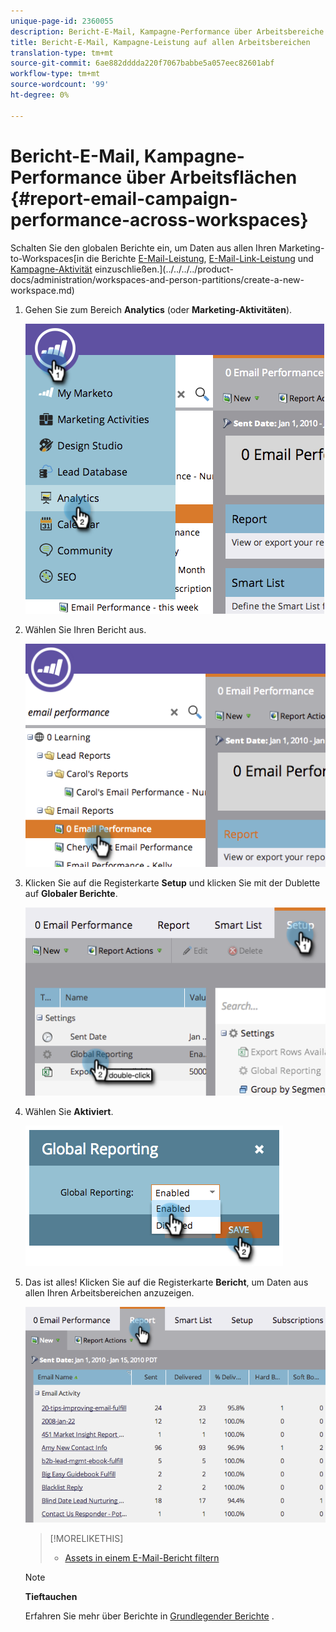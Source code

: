 ```yaml
---
unique-page-id: 2360055
description: Bericht-E-Mail, Kampagne-Performance über Arbeitsbereiche - Marketing-Dokumente - Produktdokumentation
title: Bericht-E-Mail, Kampagne-Leistung auf allen Arbeitsbereichen
translation-type: tm+mt
source-git-commit: 6ae882dddda220f7067babbe5a057eec82601abf
workflow-type: tm+mt
source-wordcount: '99'
ht-degree: 0%

---
```



# Bericht-E-Mail, Kampagne-Performance über Arbeitsflächen {#report-email-campaign-performance-across-workspaces}

Schalten Sie den globalen Berichte ein, um Daten aus allen Ihren Marketing-to-Workspaces[in die Berichte [E-Mail-Leistung](../../../../product-docs/email-marketing/email-programs/email-program-data/email-performance-report.md), [E-Mail-Link-Leistung](../../../../product-docs/email-marketing/email-programs/email-program-data/email-link-performance-report.md) und [Kampagne-Aktivität](../../../../product-docs/reporting/basic-reporting/report-types/campaign-activity-report.md) einzuschließen.](../../../../product-docs/administration/workspaces-and-person-partitions/create-a-new-workspace.md)

1. Gehen Sie zum Bereich **Analytics** (oder **Marketing-Aktivitäten**).

   ![](assets/image2014-9-16-16-3a4-3a46.png)

1. Wählen Sie Ihren Bericht aus.

   ![](assets/image2014-9-16-16-3a4-3a51.png)

1. Klicken Sie auf die Registerkarte **Setup** und klicken Sie mit der Dublette auf **Globaler Berichte**.

   ![](assets/image2014-9-16-16-3a4-3a58.png)

1. Wählen Sie **Aktiviert**.

   ![](assets/image2014-9-16-16-3a5-3a4.png)

1. Das ist alles! Klicken Sie auf die Registerkarte **Bericht**, um Daten aus allen Ihren Arbeitsbereichen anzuzeigen.

   ![](assets/image2014-9-16-16-3a5-3a8.png)

   >[!MORELIKETHIS]
   >
   >
   >    
   >    
   >    * [Assets in einem E-Mail-Bericht filtern](filter-assets-in-an-email-report.md)


   >[!NOTE]
   >
   >**Tieftauchen**
   >
   >
   >Erfahren Sie mehr über Berichte in [Grundlegender Berichte](https://docs.marketo.com/display/docs/basic+reporting) .

